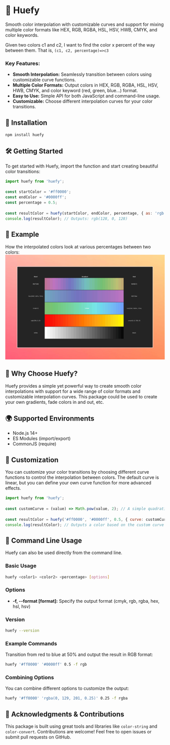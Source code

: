 # 🌟 Huefy

Smooth color interpolation with customizable curves and support for mixing multiple color formats like HEX, RGB, RGBA, HSL, HSV, HWB, CMYK, and color keywords.

Given two colors c1 and c2, I want to find the color x percent of the way between them. That is, `(c1, c2, percentage)=>c3`

### Key Features:
- **Smooth Interpolation:** Seamlessly transition between colors using customizable curve functions.
- **Multiple Color Formats:** Output colors in HEX, RGB, RGBA, HSL, HSV, HWB, CMYK, and color keyword (red, green, blue...) format.
- **Easy to Use:** Simple API for both JavaScript and command-line usage.
- **Customizable:** Choose different interpolation curves for your color transitions.

## 🚀 Installation

```bash
npm install huefy
```

## 🛠 Getting Started

To get started with Huefy, import the function and start creating beautiful color transitions:

```javascript
import huefy from 'huefy';

const startColor = '#ff0000';
const endColor = '#0000ff';
const percentage = 0.5;

const resultColor = huefy(startColor, endColor, percentage, { as: 'rgb' });
console.log(resultColor); // Outputs: rgb(128, 0, 128)
```

## 📸 Example
How the interpolated colors look at various percentages between two colors:
![Color Transition Examples](./example_gradients.jpg)

## 🌟 Why Choose Huefy?

Huefy provides a simple yet powerful way to create smooth color interpolations with support for a wide range of color formats and customizable interpolation curves. This package could be used to create your own gradients, fade colors in and out, etc.

## 🌍 Supported Environments

- Node.js 14+
- ES Modules (import/export)
- CommonJS (require)

## 🎨 Customization

You can customize your color transitions by choosing different curve functions to control the interpolation between colors. The default curve is linear, but you can define your own curve function for more advanced effects.

```javascript
import huefy from 'huefy';

const customCurve = (value) => Math.pow(value, 2); // A simple quadratic curve

const resultColor = huefy('#ff0000', '#0000ff', 0.5, { curve: customCurve, as: 'hex' });
console.log(resultColor); // Outputs a color based on the custom curve
```

## 🔧 Command Line Usage

Huefy can also be used directly from the command line.

### Basic Usage

```bash
huefy <color1> <color2> <percentage> [options]
```

### Options

- **-f, --format [format]:** Specify the output format (cmyk, rgb, rgba, hex, hsl, hsv)

### Version

```bash
huefy --version
```

### Example Commands

Transition from red to blue at 50% and output the result in RGB format:

```bash
huefy '#ff0000' '#0000ff' 0.5 -f rgb
```

### Combining Options

You can combine different options to customize the output:

```bash
huefy '#ff0000' 'rgba(0, 129, 201, 0.25)' 0.25 -f rgba
```

## 🔧 Acknowledgments & Contributions

This package is built using great tools and libraries like `color-string` and `color-convert`. Contributions are welcome! Feel free to open issues or submit pull requests on GitHub.
